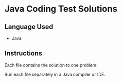# Java Coding Test Solutions

## Language Used
- Java

## Instructions
Each file contains the solution to one problem:

Run each file separately in a Java compiler or IDE.
